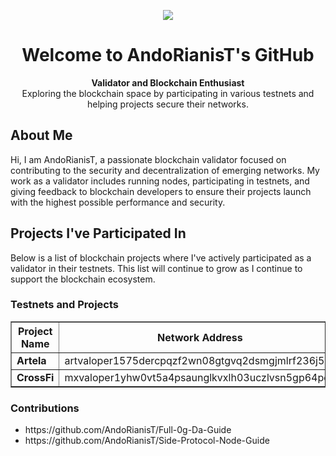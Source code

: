 <p align=center><img src="https://github.com/user-attachments/assets/24ff53b4-7e65-448d-b49d-ee493ea23088"></p>

<h1 align="center">Welcome to AndoRianisT's GitHub</h1>

<p align="center">
  <strong>Validator and Blockchain Enthusiast</strong><br>
  Exploring the blockchain space by participating in various testnets and helping projects secure their networks.
</p>

<h2>About Me</h2>
<p>
  Hi, I am AndoRianisT, a passionate blockchain validator focused on contributing to the security and decentralization of emerging networks. My work as a validator includes running nodes, participating in testnets, and giving feedback to blockchain developers to ensure their projects launch with the highest possible performance and security.
</p>

<h2>Projects I've Participated In</h2>
<p>
  Below is a list of blockchain projects where I've actively participated as a validator in their testnets. This list will continue to grow as I continue to support the blockchain ecosystem.
</p>

<h3>Testnets and Projects</h3>
<table border="1" cellpadding="5" cellspacing="0">
  <thead>
    <tr>
      <th>Project Name</th>
      <th>Network Address</th>
    </tr>
  </thead>
  <tbody>
    <tr>
      <td><strong>Artela</strong></td>
      <td>artvaloper1575dercpqzf2wn08gtgvq2dsmgjmlrf236j5ql</td>
    </tr>
    <tr>
      <td><strong>CrossFi</strong></td>
      <td>mxvaloper1yhw0vt5a4psaunglkvxlh03uczlvsn5gp64pqe</td>
    </tr>
  </tbody>
</table>

<h3>Contributions</h3>
<ul>
  <li>https://github.com/AndoRianisT/Full-0g-Da-Guide</li>
  <li>https://github.com/AndoRianisT/Side-Protocol-Node-Guide</li>
</ul>
